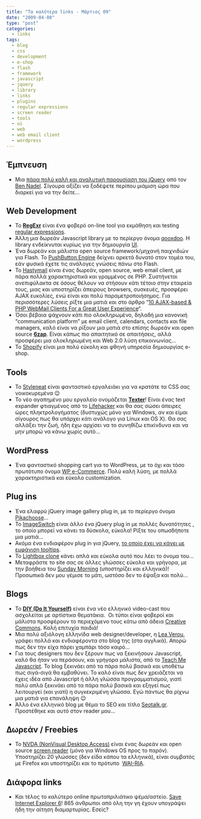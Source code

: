 ```yaml
---
title: "Τα καλύτερα links - Μάρτιος 09"
date: "2009-04-08"
type: "post"
categories:
  - links
tags:
  - blog
  - css
  - development
  - e-shop
  - flash
  - framework
  - javascript
  - jquery
  - library
  - links
  - plugins
  - regular expressions
  - screen reader
  - tools
  - ui
  - web
  - web email client
  - wordpress
---
```


## Έμπνευση

- Μια [πάρα πολύ καλή και αναλυτική παρουσίαση του jQuery](http://www.bennadel.com/resources/presentations/jquery/video/index.htm "jQuery presentation") από τον [Ben Nadel](http://www.bennadel.com/ "Ben Nadel"). Σίγουρα αξίζει να ξοδέψετε περίπου μιάμιση ώρα που διαρκεί για να την δείτε&#8230;

## Web Development

- To [**RegExr**](http://www.gskinner.com/RegExr/ "Online Regular Expression Testing Tool") είναι ένα φοβερό on-line tool για εκμάθηση και testing [regular expressions](http://en.wikipedia.org/wiki/Regular_expression "Regulat expressions in Wiki").
- Άλλη μια δωρεάν Javascript library με το περίεργο όνομα [qooxdoo](http://qooxdoo.org/ "qooxdoo Javascript library"). Η library ενδείκνυται κυρίως για την δημιουργία [UI](http://en.wikipedia.org/wiki/User_interface "User Interface").
- Ένα δωρεάν και μάλιστα open source framework/μηχανή παιχνιδιών για Flash. To [PushButton Engine](http://pushbuttonengine.com/ "PushButton Flash Engine") δείχνει αρκετά δυνατό στον τομέα του, εάν φυσικά έχετε τις ανάλογες γνώσεις πάνω στο Flash.
- Το [Hastymail](http://www.hastymail.org/ "Hastymail") είναι ένας δωρεάν, open source, web email client, με πάρα πολλά χαρακτηριστικά και γραμμένος σε PHP. Συστήνεται ανεπιφύλακτα σε όσους θέλουν να στήσουν κάτι τέτοιο στην εταιρεία τους, μιας και υποστηρίζει άπειρους browsers, συσκευές, προσφέρει AJAX ευκολίες, ενώ είναι και πολύ παραμετροποιήσημος. Για περισσότερες λύσεις ρίξτε μια ματιά και στο άρθρο &#8220;[10 AJAX-based & PHP WebMail Clients For a Great User Experience](http://www.noupe.com/ajax/10-ajax-webmail-clients.html "10 AJAX-based & PHP WebMail Clients For a Great User Experience")&#8220;.
- Όσοι βέβαια ψάχνουν κάτι πιο ολοκληρωμένο, δηλαδή μια κανονική &#8220;communication platform&#8221; με email client, calendars, contacts και file managers, καλό είναι να ρίξουν μια ματιά στο επίσης δωρεάν και open source **[6zap](http://www.6zap.com/ "6zap Open source Web 2.0 E-mail, Calendar, Contacts")**. Είναι κάπως πιο απαιτητικό σε απαιτήσεις, αλλά προσφέρει μια ολοκληρωμένη και Web 2.0 λύση επικοινωνίας&#8230;
- Το [Shopify](http://www.shopify.com/ "Shopify") είναι μια πολύ εύκολη και φθηνή υπηρεσία δημιουργίας e-shop.

## Tools

- Το [Styleneat](http://styleneat.com/ "Styleneat") είναι φανταστικό εργαλειάκι για να κρατάτε τα CSS σας νοικοκυρεμένα 😉
- Το νέο αγαπημένο μου εργαλείο ονομάζεται **[Texter](http://lifehacker.com/software/texter/lifehacker-code-texter-windows-238306.php "Texter text expander")**! Είναι ένας text expander φτιαγμένος από το [Lifehacker](http://lifehacker.com/ "Lifehacker site") και θα σας σώσει άπειρες ώρες πληκτρολογήματος (δυστυχώς μόνο για Windows, αν και είμαι σίγουρος πως θα υπάρχει κάτι ανάλογο για Linux και OS X). Θα σας αλλάξει την ζωή, ήδη έχω αρχίσει να το συνηθίζω επικίνδυνα και να μην μπορώ να κάνω χωρίς αυτό&#8230;

## WordPress

- Ένα φανταστικό shopping cart για το WordPress, με το όχι και τόσο πρωτότυπο όνομα [WP e-Commerce](http://www.instinct.co.nz/e-commerce/ "WP e-Commerce WordPress plug in"). Πολύ καλή λύση, με πολλά χαρακτηριστικά και εύκολο customization.

## Plug ins

- Ένα ελαφρύ jQuery image gallery plug in, με το περίεργο όνομα [Pikachoose](http://pikachoose.com/ "Pikachoose")&#8230;
- Το [ImageSwitch](http://www.hieu.co.uk/blog/index.php/imageswitch/ "ImageSwitch jQuery plug in") είναι άλλο ένα jQuery plug in με πολλές δυνατότητες , το οποίο μπορεί να κάνει τα δύσκολα, εύκολα! Ρίξτε του οπωσδήποτε μια ματιά&#8230;
- Ακόμα ένα ενδιαφέρον plug in για jQuery, [το οποίο έχει να κάνει με εμφάνιση tooltips](http://craigsworks.com/projects/qtip/ "qTip jQuery plug in").
- Το [Lightbox clone](http://www.no-margin-for-errors.com/projects/prettyPhoto-jquery-lightbox-clone/ "Lightbox clone") κάνει απλά και εύκολα αυτό που λέει το όνομα του&#8230;
- Μεταφράστε το site σας σε άλλες γλώσσες εύκολα και γρήγορα, με την βοήθεια του [Sunday Morning](http://sundaymorning.jaysalvat.com/ "Sunday Morning") (υποστηρίζει και ελληνικά)! Προσωπικά δεν μου γέμισε το μάτι, ωστόσο δεν το έψαξα και πολύ&#8230;

## Blogs

- To [**DIY (Do It Yourself)**](http://www.diy-productions.com/ "DIY Do It Yourself video cast") είναι ένα νέο ελληνικό video-cast που ασχολείται με αρτίστικα θεματάκια.  Οι τύποι είναι φοβεροί και μάλιστα προσφέρουν το περιεχόμενο τους κάτω από άδεια [Creative Commons](http://creativecommons.org/licenses/by-nc-sa/3.0/gr/ "Creative Commons (Gr)"). Καλή επιτυχία παιδιά!
- Μια πολύ αξιόλογη ελληνίδα web designer/developer, η [Lea Verou](http://leaverou.me/ "Lea Verou blog"), γράφει πολλά και ενδιαφέροντα στο blog της (στα αγγλικά). Απορώ πως δεν την είχα πάρει χαμπάρι τόσο καιρό&#8230;
- Για τους designers που δεν ξέρουν πως να ξεκινήσουν Javascript, καλό θα ήταν να περάσουν, και γρήγορα μάλιστα, από το [Teach Me Javascript](http://teachmejavascript.com/ "Teach Me Javascript"). To blog ξεκινάει από τα πάρα πολύ βασικά και υποθέτω πως σιγά-σιγά θα εμβαθύνει. Το καλό είναι πως δεν χρειάζεται να έχεις ιδέα από Javascript ή άλλη γλώσσα προγραμματισμού, γιατί πολύ απλά ξεκινάει από τα πάρα πολύ βασικά και εξηγεί πως λειτουργεί (και γιατί) η συγκεκριμένη γλώσσα. Εγώ πάντως θα ρίχνω μια ματιά για επανάληψη 😉
- Άλλο ένα ελληνικό blog με θέμα το SEO και τίτλο [Seotalk.gr](http://www.seotalk.gr/ "Seotalk.gr"). Προστέθηκε και αυτό στον reader μου&#8230;

## Δωρεάν / Freebies

- Το [NVDA (NonVisual Desktop Access)](http://www.nvda-project.org/ "NBDA (NonVisual Desktop Access) project") είναι ένας δωρεάν και open source [screen reader](http://en.wikipedia.org/wiki/Screen_reader "Screen Reader in Wiki") (μόνο για Windows OS προς το παρόν). Υποστηρίζει 20 γλώσσες (δεν είδα κάπου τα ελληνικά), είναι συμβατός με Firefox και υποστηρίζει και το πρότυπο  [WAI-RIA](http://www.w3.org/TR/wai-aria/ "Accessible Rich Internet Applications (WAI-ARIA) 1.0").

## Διάφορα links

- Και τέλος το καλύτερο online πρωταπριλιάτικο ψέμα/αστείο. [Save Internet Explorer 6](http://www.saveie6.com/ "Save IE 6")! 865 άνθρωποι από όλη την γη έχουν υπογράψει ήδη την αίτηση διαμαρτυρίας. Εσείς?
